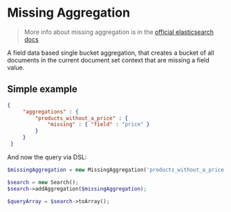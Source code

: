 # Missing Aggregation

> More info about missing aggregation is in the [official elasticsearch docs][1]

A field data based single bucket aggregation, that creates a bucket of all documents
in the current document set context that are missing a field value.

## Simple example

```JSON
{
     "aggregations" : {
         "products_without_a_price" : {
             "missing" : { "field" : "price" }
         }
     }
 }
```

And now the query via DSL:

```php
$missingAggregation = new MissingAggregation('products_without_a_price', 'price');

$search = new Search();
$search->addAggregation($missingAggregation);

$queryArray = $search->toArray();
```

[1]: https://www.elastic.co/guide/en/elasticsearch/reference/current/search-aggregations-bucket-missing-aggregation.html
